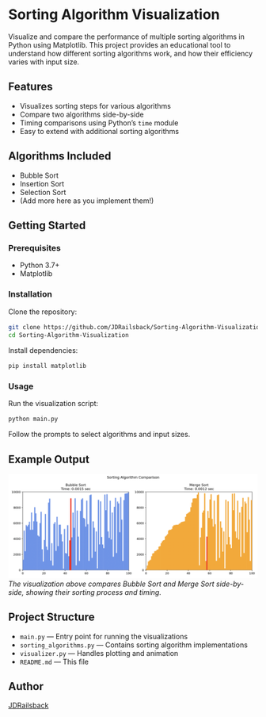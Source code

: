 # Sorting Algorithm Visualization

Visualize and compare the performance of multiple sorting algorithms in Python using Matplotlib. This project provides an educational tool to understand how different sorting algorithms work, and how their efficiency varies with input size.

## Features

- Visualizes sorting steps for various algorithms
- Compare two algorithms side-by-side
- Timing comparisons using Python’s `time` module
- Easy to extend with additional sorting algorithms

## Algorithms Included

- Bubble Sort
- Insertion Sort
- Selection Sort
- (Add more here as you implement them!)

## Getting Started

### Prerequisites

- Python 3.7+
- Matplotlib

### Installation

Clone the repository:
```bash
git clone https://github.com/JDRailsback/Sorting-Algorithm-Visualization.git
cd Sorting-Algorithm-Visualization
```

Install dependencies:
```bash
pip install matplotlib
```

### Usage

Run the visualization script:
```bash
python main.py
```
Follow the prompts to select algorithms and input sizes.

## Example Output

![Sorting algorithm comparison screenshot](screenshot.png)
*The visualization above compares Bubble Sort and Merge Sort side-by-side, showing their sorting process and timing.*

## Project Structure

- `main.py` — Entry point for running the visualizations
- `sorting_algorithms.py` — Contains sorting algorithm implementations
- `visualizer.py` — Handles plotting and animation
- `README.md` — This file

## Author

[JDRailsback](https://github.com/JDRailsback)
